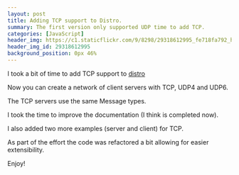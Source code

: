 ```yaml
---
layout: post
title: Adding TCP support to Distro.
summary: The first version only supported UDP time to add TCP.
categories: [JavaScript]
header_img: https://c1.staticflickr.com/9/8298/29318612995_fe718fa792_h.jpg
header_img_id: 29318612995
background_position: 0px 46%
---
```


I took a bit of time to add TCP support to [distro](https://www.npmjs.org/package/distro)

Now you can create a network of client servers with TCP, UDP4 and UDP6.

The TCP servers use the same Message types.

I took the time to improve the documentation (I think is completed now).

I also added two more examples (server and client) for TCP.

As part of the effort the code was refactored a bit allowing for easier extensibility.

Enjoy!
